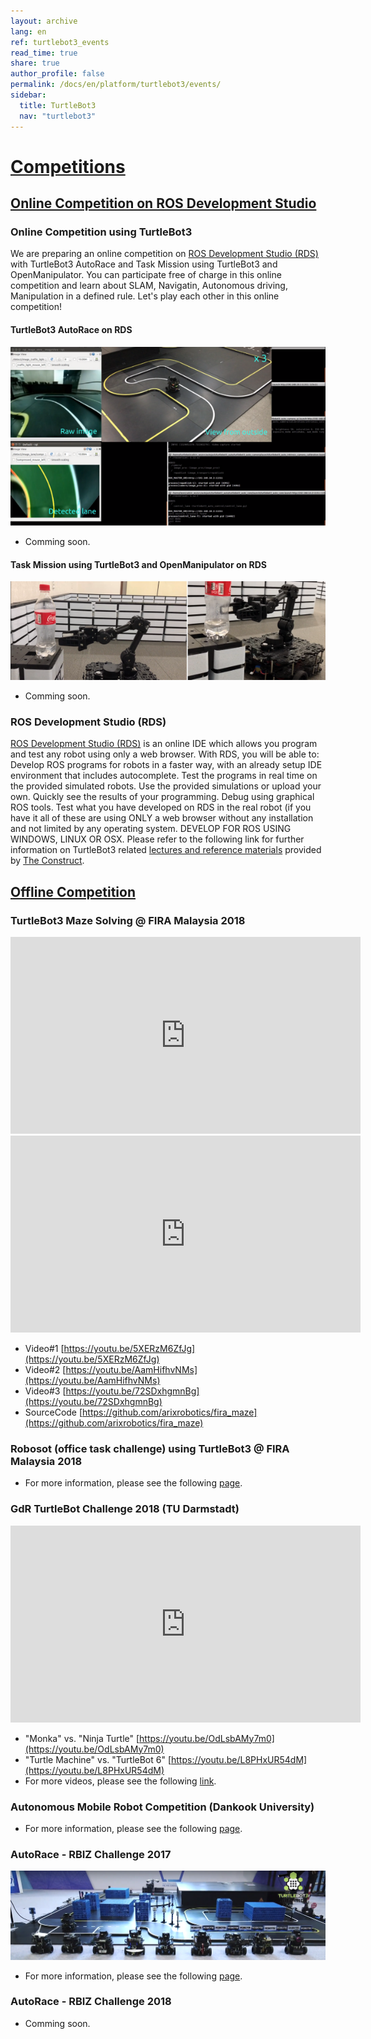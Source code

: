 ```yaml
---
layout: archive
lang: en
ref: turtlebot3_events
read_time: true
share: true
author_profile: false
permalink: /docs/en/platform/turtlebot3/events/
sidebar:
  title: TurtleBot3
  nav: "turtlebot3"
---
```


<div style="counter-reset: h1 17"></div>

# [Competitions](#competitions)

## [Online Competition on ROS Development Studio](#online-competition-on-ros-development-studio)

### Online Competition using TurtleBot3

We are preparing an online competition on [ROS Development Studio (RDS)][rds] with TurtleBot3 AutoRace and Task Mission using TurtleBot3 and OpenManipulator. You can participate free of charge in this online competition and learn about SLAM, Navigatin, Autonomous driving, Manipulation in a defined rule. Let's play each other in this online competition!

#### TurtleBot3 AutoRace on RDS
![](/assets/images/platform/turtlebot3/competition/competition_autorace.png)

- Comming soon.

#### Task Mission using TurtleBot3 and OpenManipulator on RDS
![](/assets/images/platform/turtlebot3/competition/competition_pick_and_place.png)

- Comming soon.

### ROS Development Studio (RDS)

[ROS Development Studio (RDS)][rds] is an online IDE which allows you program and test any robot using only a web browser. With RDS, you will be able to: Develop ROS programs for robots in a faster way, with an already setup IDE environment that includes autocomplete. Test the programs in real time on the provided simulated robots. Use the provided simulations or upload your own. Quickly see the results of your programming. Debug using graphical ROS tools. Test what you have developed on RDS in the real robot (if you have it all of these are using ONLY a web browser without any installation and not limited by any operating system. DEVELOP FOR ROS USING WINDOWS, LINUX OR OSX. Please refer to the following link for further information on TurtleBot3 related [lectures and reference materials][learn_the_construct] provided by [The Construct][the_construct].

## [Offline Competition](#offline-competition)

### TurtleBot3 Maze Solving @ FIRA Malaysia 2018

<iframe width="560" height="315" src="https://www.youtube.com/embed/5XERzM6ZfJg" frameborder="0" allowfullscreen></iframe>

<iframe width="560" height="315" src="https://www.youtube.com/embed/AamHifhvNMs" frameborder="0" allowfullscreen></iframe>

- Video#1 [https://youtu.be/5XERzM6ZfJg](https://youtu.be/5XERzM6ZfJg)
- Video#2 [https://youtu.be/AamHifhvNMs](https://youtu.be/AamHifhvNMs)
- Video#3 [https://youtu.be/72SDxhgmnBg](https://youtu.be/72SDxhgmnBg)
- SourceCode [https://github.com/arixrobotics/fira_maze](https://github.com/arixrobotics/fira_maze)

### Robosot (office task challenge) using TurtleBot3 @ FIRA Malaysia 2018

- For more information, please see the following [page](https://www.facebook.com/FiraPoliteknikMalaysia/videos/1409162685896584/).

### GdR TurtleBot Challenge 2018 (TU Darmstadt)

<iframe width="560" height="315" src="https://www.youtube.com/embed/OdLsbAMy7m0" frameborder="0" allowfullscreen></iframe>

- "Monka" vs. "Ninja Turtle" [https://youtu.be/OdLsbAMy7m0](https://youtu.be/OdLsbAMy7m0)
- "Turtle Machine" vs. "TurtleBot 6" [https://youtu.be/L8PHxUR54dM](https://youtu.be/L8PHxUR54dM)
- For more videos, please see the following [link](https://www.youtube.com/channel/UCqvqk6E7g4z5idx6yseR6Ug).

### Autonomous Mobile Robot Competition (Dankook University)

- For more information, please see the following [page](https://www.dku-itrc-contest.com/).

### AutoRace - RBIZ Challenge 2017

![](/assets/images/platform/turtlebot3/autonomous_driving/autorace_rbiz_challenge_2017_robots_1.png)

- For more information, please see the following [page][autorace_rbiz_challenge_2017].

### AutoRace - RBIZ Challenge 2018

- Comming soon.

[rds]: http://www.theconstructsim.com/rds-ros-development-studio/
[the_construct]: http://www.theconstructsim.com/
[learn_the_construct]: /docs/en/platform/turtlebot3/learn/#the-construct
[autorace_rbiz_challenge_2017]: /docs/en/platform/turtlebot3/autonomous_driving/#autonomous-driving
